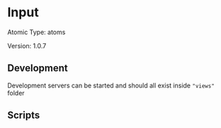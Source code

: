 # Input

Atomic Type: atoms

Version: 1.0.7

## Development

Development servers can be started and should all exist inside `"views"` folder

## Scripts
